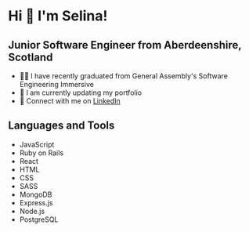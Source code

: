 # Hi 👋 I'm Selina!

## Junior Software Engineer from Aberdeenshire, Scotland

 - 👩‍🏫 I have recently graduated from General Assembly's Software Engineering Immersive
 - 🌱 I am currently updating my portfolio
 - 🔗 Connect with me on [LinkedIn](https://www.linkedin.com/in/selina-lavery/)
 
 ## Languages and Tools
  - JavaScript
  - Ruby on Rails
  - React
  - HTML
  - CSS
  - SASS
  - MongoDB
  - Express.js
  - Node.js
  - PostgreSQL
 
